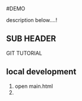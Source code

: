 #DEMO

description below....!

## SUB HEADER

GIT TUTORIAL

## local development

1. open main.html
2. 
